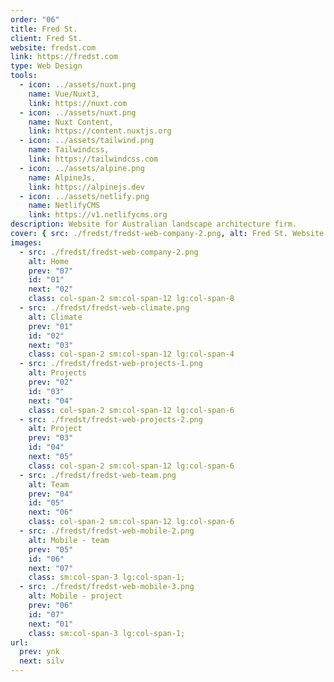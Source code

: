 ```yaml
---
order: "06"
title: Fred St.
client: Fred St.
website: fredst.com
link: https://fredst.com
type: Web Design
tools:
  - icon: ../assets/nuxt.png
    name: Vue/Nuxt3,
    link: https://nuxt.com
  - icon: ../assets/nuxt.png
    name: Nuxt Content,
    link: https://content.nuxtjs.org
  - icon: ../assets/tailwind.png
    name: Tailwindcss,
    link: https://tailwindcss.com
  - icon: ../assets/alpine.png
    name: AlpineJs,
    link: https://alpinejs.dev
  - icon: ../assets/netlify.png
    name: NetlifyCMS
    link: https://v1.netlifycms.org
description: Website for Australian landscape architecture firm.
cover: { src: ./fredst/fredst-web-company-2.png, alt: Fred St. Website }
images:
  - src: ./fredst/fredst-web-company-2.png
    alt: Home
    prev: "07"
    id: "01"
    next: "02"
    class: col-span-2 sm:col-span-12 lg:col-span-8
  - src: ./fredst/fredst-web-climate.png
    alt: Climate
    prev: "01"
    id: "02"
    next: "03"
    class: col-span-2 sm:col-span-12 lg:col-span-4
  - src: ./fredst/fredst-web-projects-1.png
    alt: Projects
    prev: "02"
    id: "03"
    next: "04"
    class: col-span-2 sm:col-span-12 lg:col-span-6
  - src: ./fredst/fredst-web-projects-2.png
    alt: Project
    prev: "03"
    id: "04"
    next: "05"
    class: col-span-2 sm:col-span-12 lg:col-span-6
  - src: ./fredst/fredst-web-team.png
    alt: Team
    prev: "04"
    id: "05"
    next: "06"
    class: col-span-2 sm:col-span-12 lg:col-span-6
  - src: ./fredst/fredst-web-mobile-2.png
    alt: Mobile - team
    prev: "05"
    id: "06"
    next: "07"
    class: sm:col-span-3 lg:col-span-1;
  - src: ./fredst/fredst-web-mobile-3.png
    alt: Mobile - project
    prev: "06"
    id: "07"
    next: "01"
    class: sm:col-span-3 lg:col-span-1;
url:
  prev: ynk
  next: silv
---
```

